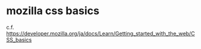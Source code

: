 # mozilla css basics

c.f. https://developer.mozilla.org/ja/docs/Learn/Getting_started_with_the_web/CSS_basics
